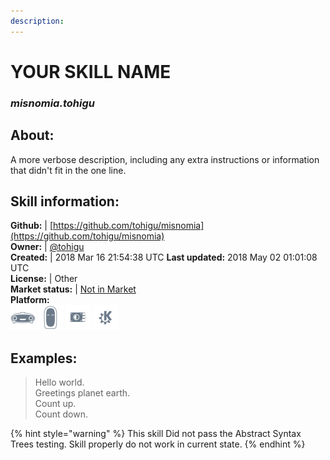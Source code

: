```yaml
--- 
description: 
---
```


# YOUR SKILL NAME  
### _misnomia.tohigu_  
## About:  
A more verbose description, including any extra instructions or
information that didn't fit in the one line.

## Skill information:  
**Github:** | [https://github.com/tohigu/misnomia](https://github.com/tohigu/misnomia)  
**Owner:** | [@tohigu](https://github.com/tohigu)  
**Created:** | 2018 Mar 16 21:54:38 UTC  **Last updated:** 2018 May 02 01:01:08 UTC  
**License:** | Other  
**Market status:** | [Not in Market](https://market.mycroft.ai/skill/)  
**Platform:**  
 ![](../.gitbook/assets/mark-1-icon.png)  ![](../.gitbook/assets/mark-2-icon.png)  ![](../.gitbook/assets/picroft-icon.png)  ![](../.gitbook/assets/kde.png)   
## Examples:  
> Hello world.  
> Greetings planet earth.  
> Count up.  
> Count down.  
  
{% hint style="warning" %}
This skill Did not pass the Abstract Syntax Trees testing. Skill properly do not work in current state.
{% endhint %}
